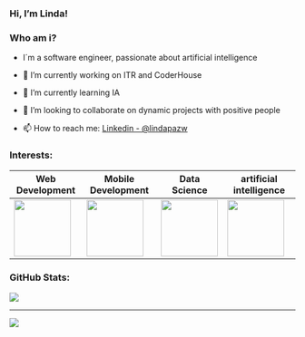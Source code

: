 ### Hi, I’m Linda! 
### Who am i? 
- I´m a software engineer, passionate about artificial intelligence
  
- 🔭 I’m currently working on ITR and CoderHouse
- 🌱 I’m currently learning IA 
- 👯 I’m looking to collaborate on dynamic projects with positive people
- 📫 How to reach me: [Linkedin - @lindapazw](www.linkedin.com/in/lindapazw)
  
  
### Interests:
Web Development | Mobile Development | Data Science | artificial intelligence
--- | --- | --- |  --- | 
<img src="https://cdn-icons-png.flaticon.com/512/8743/8743996.png" width="100" height="100" /> |<img src="https://cdn-icons-png.flaticon.com/512/3371/3371557.png" width="100" height="100" /> | <img src="https://cdn-icons-png.flaticon.com/512/9304/9304571.png" width="100" height="100" /> | <img src="[https://cdn-icons-png.flaticon.com/512/9304/9304571.png](https://flaticon.com/free-animated-icon/rocket_6172512?related_id=6172512)https://flaticon.com/free-animated-icon/rocket_6172512?related_id=6172512" width="100" height="100" />

### GitHub Stats:

![](https://github-readme-streak-stats.herokuapp.com/?user=lindapazw&theme=onedark-duo&hide_border=false)<br/>

---
[![](https://visitcount.itsvg.in/api?id=noeliarominaacosta&icon=0&color=5)](https://visitcount.itsvg.in)

